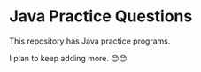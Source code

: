 #   Java Practice Questions



This repository has Java practice programs.  

I plan to keep adding more. 😊😊  
